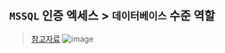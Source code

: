 ## `MSSQL` 인증 엑세스 > `데이터베이스` 수준 역할
> [참고자료](https://learn.microsoft.com/ko-kr/sql/relational-databases/security/authentication-access/database-level-roles?view=sql-server-ver16)
![image](https://github.com/hyunolike/info-docs/assets/61215550/fc0b22a3-ee2f-4f59-8f67-bff15035f63e)

